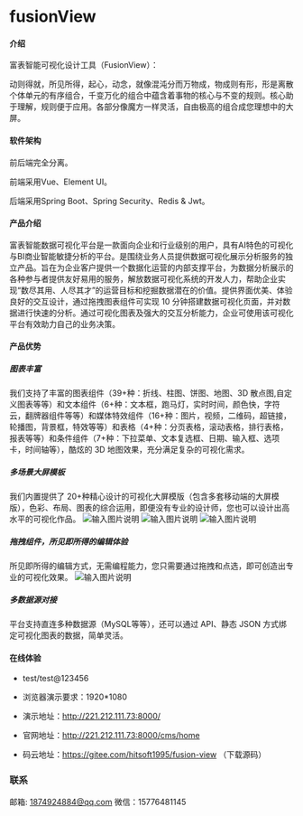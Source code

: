 # fusionView

#### 介绍
富表智能可视化设计工具（FusionView）：

动则得就，所见所得，起心，动念，就像混沌分而万物成，物成则有形，形是离散个体单元的有序组合，千变万化的组合中蕴含着事物的核心与不变的规则。核心助于理解，规则便于应用。各部分像魔方一样灵活，自由极高的组合成您理想中的大屏。

#### 软件架构
前后端完全分离。

前端采用Vue、Element UI。

后端采用Spring Boot、Spring Security、Redis & Jwt。


#### 产品介绍

富表智能数据可视化平台是一款面向企业和行业级别的用户，具有AI特色的可视化与BI商业智能敏捷分析的平台。是围绕业务人员提供数据可视化展示分析服务的独立产品。旨在为企业客户提供一个数据化运营的内部支撑平台，为数据分析展示的各种参与者提供友好易用的服务，解放数据可视化系统的开发人力，帮助企业实现“数尽其用、人尽其才”的运营目标和挖掘数据潜在的价值。提供界面优美、体验良好的交互设计，通过拖拽图表组件可实现 10 分钟搭建数据可视化页面，并对数据进行快速的分析。通过可视化图表及强大的交互分析能力，企业可使用该可视化平台有效助力自己的业务决策。

#### 产品优势

##### 图表丰富
我们支持了丰富的图表组件（39+种：折线、柱图、饼图、地图、3D 散点图,自定义图表等等）和文本组件（6+种：文本框，跑马灯，实时时间，颜色快，字符云，翻牌器组件等等）和媒体特效组件（16+种：图片，视频，二维码，超链接，轮播图，背景框，特效等等）和表格（4+种：分页表格，滚动表格，排行表格，报表等等）和条件组件（7+种：下拉菜单、文本复选框、日期、输入框、选项卡，时间轴等），酷炫的 3D 地图效果，充分满足复杂的可视化需求。
##### 多场景大屏模板
我们内置提供了 20+种精心设计的可视化大屏模版（包含多套移动端的大屏模版），色彩、布局、图表的综合运用，即便没有专业的设计师，您也可以设计出高水平的可视化作品。
![输入图片说明](images/image1.png)
![输入图片说明](images/image2.png)
![输入图片说明](images/image3.png)
##### 拖拽组件，所见即所得的编辑体验
所见即所得的编辑方式，无需编程能力，您只需要通过拖拽和点选，即可创造出专业的可视化效果。
![输入图片说明](images/image.png)
##### 多数据源对接
平台支持直连多种数据源（MySQL等等），还可以通过 API、静态 JSON 方式绑定可视化图表的数据，简单灵活。

#### 在线体验
- test/test@123456
- 浏览器演示要求：1920*1080

- 演示地址：http://221.212.111.73:8000/
- 官网地址：http://221.212.111.73:8000/cms/home
- 码云地址：https://gitee.com/hitsoft1995/fusion-view （下载源码）

### 联系
邮箱: 1874924884@qq.com
微信：15776481145

